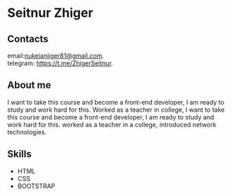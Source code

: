 # Seitnur Zhiger
## Contacts
email:nukejanjiger81@gmail.com.  
telegram: https://t.me/ZhigerSeitnur.
## About me 
I want to take this course and become a front-end developer, I am ready to study and work hard for this. Worked as a teacher in college, I want to take this course and become a front-end developer, I am ready to study and work hard for this. worked as a teacher in a college, introduced network technologies.

## Skills
* HTML 
* CSS
* BOOTSTRAP
